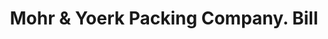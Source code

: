 ---
doi: 10.7916/D8QJ8V9G
date_other: '1900'
date_other_textual: '1900'
form: printed ephemera
genre:
- Invoices
name:
- Mohr & Yoerk Packing Company
object_in_context_url: https://biggert.cul.columbia.edu/items/view/ave_biggert_00014
subject_hierarchical_geographic:
- Sacramento, California, United States
subject_name:
- Mohr & Yoerk Packing Company
title: Mohr & Yoerk Packing Company. Bill
sort_title: Mohr & Yoerk Packing Company. Bill
call_number: ave_biggert_00014
coordinates:
- 38.55555555555555,-121.46888888888888
pid: ave_biggert_00014
identifiers: ave_biggert_00014
thumbnail: https://derivativo-2.library.columbia.edu/iiif/2/ldpd:342968/full/!256,256/0/native.jpg
permalink: "/items/ave_biggert_00014/"
layout: iiif-image-page
---
